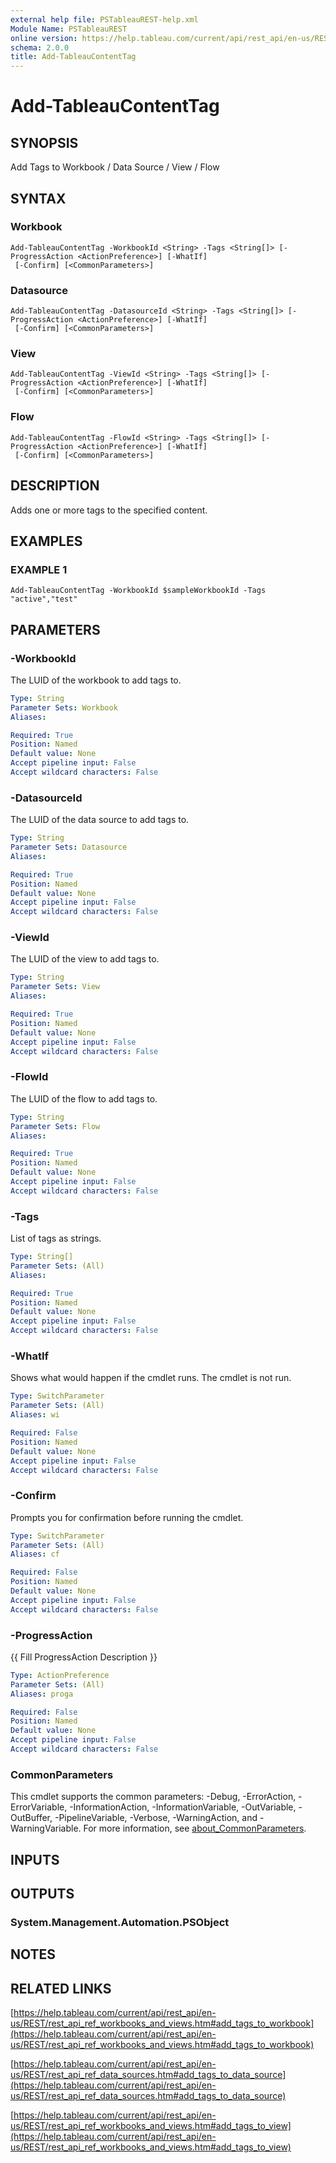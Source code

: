 ```yaml
---
external help file: PSTableauREST-help.xml
Module Name: PSTableauREST
online version: https://help.tableau.com/current/api/rest_api/en-us/REST/rest_api_ref_workbooks_and_views.htm#add_tags_to_workbook
schema: 2.0.0
title: Add-TableauContentTag
---
```


# Add-TableauContentTag

## SYNOPSIS
Add Tags to Workbook / Data Source / View / Flow

## SYNTAX

### Workbook
```
Add-TableauContentTag -WorkbookId <String> -Tags <String[]> [-ProgressAction <ActionPreference>] [-WhatIf]
 [-Confirm] [<CommonParameters>]
```

### Datasource
```
Add-TableauContentTag -DatasourceId <String> -Tags <String[]> [-ProgressAction <ActionPreference>] [-WhatIf]
 [-Confirm] [<CommonParameters>]
```

### View
```
Add-TableauContentTag -ViewId <String> -Tags <String[]> [-ProgressAction <ActionPreference>] [-WhatIf]
 [-Confirm] [<CommonParameters>]
```

### Flow
```
Add-TableauContentTag -FlowId <String> -Tags <String[]> [-ProgressAction <ActionPreference>] [-WhatIf]
 [-Confirm] [<CommonParameters>]
```

## DESCRIPTION
Adds one or more tags to the specified content.

## EXAMPLES

### EXAMPLE 1
```
Add-TableauContentTag -WorkbookId $sampleWorkbookId -Tags "active","test"
```

## PARAMETERS

### -WorkbookId
The LUID of the workbook to add tags to.

```yaml
Type: String
Parameter Sets: Workbook
Aliases:

Required: True
Position: Named
Default value: None
Accept pipeline input: False
Accept wildcard characters: False
```

### -DatasourceId
The LUID of the data source to add tags to.

```yaml
Type: String
Parameter Sets: Datasource
Aliases:

Required: True
Position: Named
Default value: None
Accept pipeline input: False
Accept wildcard characters: False
```

### -ViewId
The LUID of the view to add tags to.

```yaml
Type: String
Parameter Sets: View
Aliases:

Required: True
Position: Named
Default value: None
Accept pipeline input: False
Accept wildcard characters: False
```

### -FlowId
The LUID of the flow to add tags to.

```yaml
Type: String
Parameter Sets: Flow
Aliases:

Required: True
Position: Named
Default value: None
Accept pipeline input: False
Accept wildcard characters: False
```

### -Tags
List of tags as strings.

```yaml
Type: String[]
Parameter Sets: (All)
Aliases:

Required: True
Position: Named
Default value: None
Accept pipeline input: False
Accept wildcard characters: False
```

### -WhatIf
Shows what would happen if the cmdlet runs.
The cmdlet is not run.

```yaml
Type: SwitchParameter
Parameter Sets: (All)
Aliases: wi

Required: False
Position: Named
Default value: None
Accept pipeline input: False
Accept wildcard characters: False
```

### -Confirm
Prompts you for confirmation before running the cmdlet.

```yaml
Type: SwitchParameter
Parameter Sets: (All)
Aliases: cf

Required: False
Position: Named
Default value: None
Accept pipeline input: False
Accept wildcard characters: False
```

### -ProgressAction
{{ Fill ProgressAction Description }}

```yaml
Type: ActionPreference
Parameter Sets: (All)
Aliases: proga

Required: False
Position: Named
Default value: None
Accept pipeline input: False
Accept wildcard characters: False
```

### CommonParameters
This cmdlet supports the common parameters: -Debug, -ErrorAction, -ErrorVariable, -InformationAction, -InformationVariable, -OutVariable, -OutBuffer, -PipelineVariable, -Verbose, -WarningAction, and -WarningVariable. For more information, see [about_CommonParameters](http://go.microsoft.com/fwlink/?LinkID=113216).

## INPUTS

## OUTPUTS

### System.Management.Automation.PSObject
## NOTES

## RELATED LINKS

[https://help.tableau.com/current/api/rest_api/en-us/REST/rest_api_ref_workbooks_and_views.htm#add_tags_to_workbook](https://help.tableau.com/current/api/rest_api/en-us/REST/rest_api_ref_workbooks_and_views.htm#add_tags_to_workbook)

[https://help.tableau.com/current/api/rest_api/en-us/REST/rest_api_ref_data_sources.htm#add_tags_to_data_source](https://help.tableau.com/current/api/rest_api/en-us/REST/rest_api_ref_data_sources.htm#add_tags_to_data_source)

[https://help.tableau.com/current/api/rest_api/en-us/REST/rest_api_ref_workbooks_and_views.htm#add_tags_to_view](https://help.tableau.com/current/api/rest_api/en-us/REST/rest_api_ref_workbooks_and_views.htm#add_tags_to_view)

